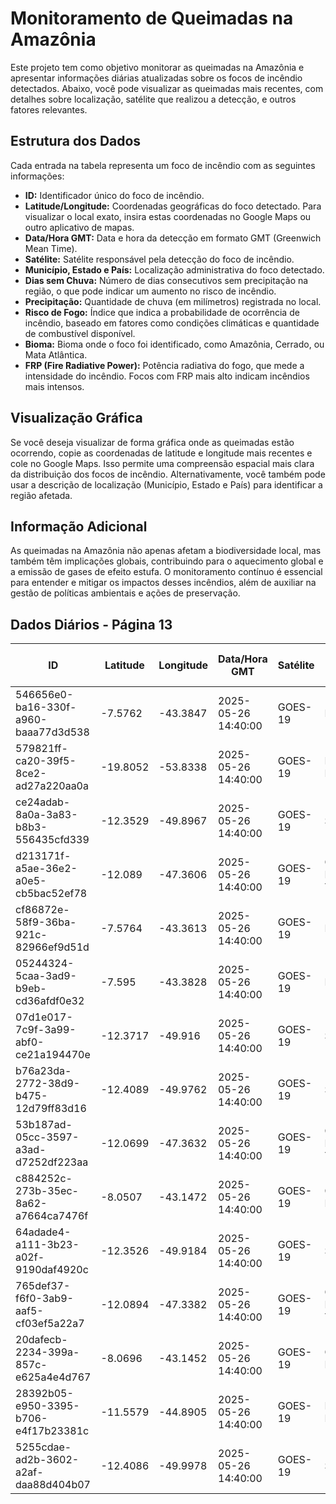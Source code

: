 # Monitoramento de Queimadas na Amazônia

Este projeto tem como objetivo monitorar as queimadas na Amazônia e apresentar informações diárias atualizadas sobre os focos de incêndio detectados. Abaixo, você pode visualizar as queimadas mais recentes, com detalhes sobre localização, satélite que realizou a detecção, e outros fatores relevantes.

## Estrutura dos Dados

Cada entrada na tabela representa um foco de incêndio com as seguintes informações:

- **ID:** Identificador único do foco de incêndio.
- **Latitude/Longitude:** Coordenadas geográficas do foco detectado. Para visualizar o local exato, insira estas coordenadas no Google Maps ou outro aplicativo de mapas.
- **Data/Hora GMT:** Data e hora da detecção em formato GMT (Greenwich Mean Time).
- **Satélite:** Satélite responsável pela detecção do foco de incêndio.
- **Município, Estado e País:** Localização administrativa do foco detectado.
- **Dias sem Chuva:** Número de dias consecutivos sem precipitação na região, o que pode indicar um aumento no risco de incêndio.
- **Precipitação:** Quantidade de chuva (em milímetros) registrada no local.
- **Risco de Fogo:** Índice que indica a probabilidade de ocorrência de incêndio, baseado em fatores como condições climáticas e quantidade de combustível disponível.
- **Bioma:** Bioma onde o foco foi identificado, como Amazônia, Cerrado, ou Mata Atlântica.
- **FRP (Fire Radiative Power):** Potência radiativa do fogo, que mede a intensidade do incêndio. Focos com FRP mais alto indicam incêndios mais intensos.

## Visualização Gráfica

Se você deseja visualizar de forma gráfica onde as queimadas estão ocorrendo, copie as coordenadas de latitude e longitude mais recentes e cole no Google Maps. Isso permite uma compreensão espacial mais clara da distribuição dos focos de incêndio. Alternativamente, você também pode usar a descrição de localização (Município, Estado e País) para identificar a região afetada.

## Informação Adicional

As queimadas na Amazônia não apenas afetam a biodiversidade local, mas também têm implicações globais, contribuindo para o aquecimento global e a emissão de gases de efeito estufa. O monitoramento contínuo é essencial para entender e mitigar os impactos desses incêndios, além de auxiliar na gestão de políticas ambientais e ações de preservação.

## Dados Diários - Página 13

| ID | Latitude | Longitude | Data/Hora GMT | Satélite | Município | Estado | País | Município ID | Estado ID | País ID | Dias sem Chuva | Precipitação | Risco de Fogo | Bioma | FRP |
|----|----------|-----------|---------------|----------|-----------|--------|------|--------------|-----------|---------|----------------|--------------|----------------|-------|-----|
| 546656e0-ba16-330f-a960-baaa77d3d538 | -7.5762 | -43.3847 | 2025-05-26 14:40:00 | GOES-19 | ITAUEIRA | PIAUÍ | Brasil | 2205102 | 22 | 33 | nan | nan | nan | Cerrado | 98.8 |
| 579821ff-ca20-39f5-8ce2-ad27a220aa0a | -19.8052 | -53.8338 | 2025-05-26 14:40:00 | GOES-19 | RIBAS DO RIO PARDO | MATO GROSSO DO SUL | Brasil | 5007109 | 50 | 33 | nan | nan | nan | Cerrado | 98.9 |
| ce24adab-8a0a-3a83-b8b3-556435cfd339 | -12.3529 | -49.8967 | 2025-05-26 14:40:00 | GOES-19 | SANDOLÂNDIA | TOCANTINS | Brasil | 1718840 | 17 | 33 | nan | nan | nan | Cerrado | 63.3 |
| d213171f-a5ae-36e2-a0e5-cb5bac52ef78 | -12.089 | -47.3606 | 2025-05-26 14:40:00 | GOES-19 | CONCEIÇÃO DO TOCANTINS | TOCANTINS | Brasil | 1705607 | 17 | 33 | nan | nan | nan | Cerrado | 84.6 |
| cf86872e-58f9-36ba-921c-82966ef9d51d | -7.5764 | -43.3613 | 2025-05-26 14:40:00 | GOES-19 | ITAUEIRA | PIAUÍ | Brasil | 2205102 | 22 | 33 | nan | nan | nan | Cerrado | 126.3 |
| 05244324-5caa-3ad9-b9eb-cd36afdf0e32 | -7.595 | -43.3828 | 2025-05-26 14:40:00 | GOES-19 | ITAUEIRA | PIAUÍ | Brasil | 2205102 | 22 | 33 | nan | nan | nan | Cerrado | 96.4 |
| 07d1e017-7c9f-3a99-abf0-ce21a194470e | -12.3717 | -49.916 | 2025-05-26 14:40:00 | GOES-19 | SANDOLÂNDIA | TOCANTINS | Brasil | 1718840 | 17 | 33 | nan | nan | nan | Cerrado | 133.8 |
| b76a23da-2772-38d9-b475-12d79ff83d16 | -12.4089 | -49.9762 | 2025-05-26 14:40:00 | GOES-19 | SANDOLÂNDIA | TOCANTINS | Brasil | 1718840 | 17 | 33 | nan | nan | nan | Cerrado | 113.3 |
| 53b187ad-05cc-3597-a3ad-d7252df223aa | -12.0699 | -47.3632 | 2025-05-26 14:40:00 | GOES-19 | CONCEIÇÃO DO TOCANTINS | TOCANTINS | Brasil | 1705607 | 17 | 33 | nan | nan | nan | Cerrado | 129.3 |
| c884252c-273b-35ec-8a62-a7664ca7476f | -8.0507 | -43.1472 | 2025-05-26 14:40:00 | GOES-19 | CANTO DO BURITI | PIAUÍ | Brasil | 2202307 | 22 | 33 | nan | nan | nan | Caatinga | 153.0 |
| 64adade4-a111-3b23-a02f-9190daf4920c | -12.3526 | -49.9184 | 2025-05-26 14:40:00 | GOES-19 | SANDOLÂNDIA | TOCANTINS | Brasil | 1718840 | 17 | 33 | nan | nan | nan | Cerrado | 277.9 |
| 765def37-f6f0-3ab9-aaf5-cf03ef5a22a7 | -12.0894 | -47.3382 | 2025-05-26 14:40:00 | GOES-19 | CONCEIÇÃO DO TOCANTINS | TOCANTINS | Brasil | 1705607 | 17 | 33 | nan | nan | nan | Cerrado | 104.4 |
| 20dafecb-2234-399a-857c-e625a4e4d767 | -8.0696 | -43.1452 | 2025-05-26 14:40:00 | GOES-19 | CANTO DO BURITI | PIAUÍ | Brasil | 2202307 | 22 | 33 | nan | nan | nan | Caatinga | 86.0 |
| 28392b05-e950-3395-b706-e4f17b23381c | -11.5579 | -44.8905 | 2025-05-26 14:40:00 | GOES-19 | RIACHÃO DAS NEVES | BAHIA | Brasil | 2926202 | 29 | 33 | nan | nan | nan | Cerrado | 78.4 |
| 5255cdae-ad2b-3602-a2af-daa88d404b07 | -12.4086 | -49.9978 | 2025-05-26 14:40:00 | GOES-19 | SANDOLÂNDIA | TOCANTINS | Brasil | 1718840 | 17 | 33 | nan | nan | nan | Cerrado | 68.2 |


